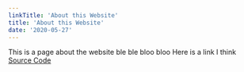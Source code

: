 ```yaml
---
linkTitle: 'About this Website'
title: 'About this Website'
date: '2020-05-27'
---
```


This is a page about the website ble ble bloo bloo Here is a link I think [Source Code](https://github.com/tvanier2153/Personal_Website_Using_Next)